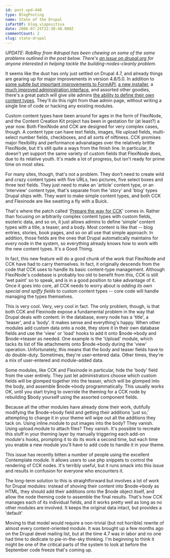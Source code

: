 ```yaml
---
id: post.vpd-448
type: BlogPosting
name: State of the Drupal
isPartOf: blog.viapositiva
date: 2006-07-25T22:30:48.000Z
commentCount: 2
slug: state-drupal
---
```

*UPDATE: RobRoy from #drupal has been chewing on some of the same problems outlined in the post below. There's [an issue on drupal.org](http://drupal.org/node/74326) for anyone interested in helping tackle the building-nodes-cleanly problem.*

It seems like the dust has only just settled on Drupal 4.7, and already things are gearing up for major improvements in version 4.8/5.0. In addition to [some subtle but important improvements to FormAPI](http://drupal.org/node/74660), [a new installer](http://drupal.org/node/68926), a [much improved administration interface](http://drupal.org/node/72079), and assorted other goodies, there's a great patch will give site admins [the ability to define their own content types](http://drupal.org/node/62340). They'll do this right from thae admin page, without writing a single line of code or hacking any existing modules.

Custom content types have been around for ages in the form of FlexiNode, and the Content Creation Kit project has been in gestation for (at least?) a year now. Both FlexiNode and CCK are designed for very complex cases, though. A content type can have text fields, images, file upload fields, multi-select number fields, checkboxes, and all sorts of niftiness. CCK promises major flexibility and performance advanatages over the relatively brittle FlexiNode, but it's still quite a ways from the finish line. In particular, it doesn't yet support the same variety of custom fields that FlexiNode does, due to its relative youth. It's made a lot of progress, but isn't ready for prime time on most sites.

For many sites, though, that's not a problem. They don't need to create wild and crazy content types with five URLs, two pictures, five select boxes and three text fields. They just need to make an 'article' content type, or an 'interview' content type, that's separate from the 'story' and 'blog' types Drupal ships with. They want to make simple content types, and both CCK and Flexinode are like swatting a fly with a Buick.

That's where the patch called '[Prepare the way for CCK](http://drupal.org/node/62340)' comes in. Rather than focusing on arbitrarily complex content types with custom fields, esoteric data, and so on, it just allows admins to define 'simple' content types with a title, a teaser, and a body. Most content is like that -- blog entries, stories, book pages, and so on all use that simple approach. In addition, those fields are the ones that Drupal automatically maintains for *every* node in the system, so everything already knows how to work with the new content types. It's a Good Thimg.

In fact, this new feature will do a good chunk of the work that FlexiNode and CCK have had to carry themselves. In fact, it originally descends from the code that CCK uses to handle its basic content-type management. Although FlexiNode's codebase is probably too old to benefit from this, CCK is still 'wet paint' so to speak, and is in a good position to take advantage of it. Once it goes into core, all CCK needs to worry about is *adding its own special and spiffy fields* to custom content types -- core code will handle managing the types themselves.

This is very cool. Very, very cool in fact. The only problem, though, is that both CCK and Flexinode expose a fundamental problem in the way that Drupal deals with content. In the database, every node has a 'title', a 'teaser', and a 'body'. It makes sense and everything's happy. When other modules add custom data onto a node, they store it in their own database fields and use the 'view' or 'load' hooks to add it onto $node->body and $node->teaser as needed. One example is the 'Upload' module, which tacks its list of file attachments onto $node->body during the 'view' operation. Unfortunately, this means that the body and teaser fields have to do double-duty. Sometimes, they're user-entered data. Other times, they're a mix of user-entered and module-added data.

Some modules, like CCK and Flexinode in particular, hide the 'body' field from the user entirely. They just let administrators choose which custom fields will be glomped together into the teaser, which will be glomped into the body, and assemble $node->body programmatically. This usually works OK, until you start trying to override the theming for a CCK node by rebuilding $body yourself using the assorted component fields.

Because all the other modules have already done their work, dutifully modifying the $node->body field and getting their additions 'just so,' attempting to change it in your theme will wipe out all the additions they tack on. Using inline.module to put images into the body? They vanish. Using upload.module to attach files? They vanish. It's possible to recreate this stuff in your theming layer by manually triggering each add-on module's hooks, prompting it to do its work a second time, but each time you enable a new module you'll have to add code to handle it in your theme.

This issue has recently bitten a number of people using the excellent Contemplate module. It allows users to use php snippets to control the rendering of CCK nodes. It's terribly useful, but it runs smack into this issue and results in confusion for everyone who encounters it.

The long-term solution to this is straightforward but involves a lot of work for Drupal modules: instead of shoving their content into $node->body as HTML, they should add their additions onto the $node object itself, and allow the node theming code to assemble the final results. That's how CCK manages each of its individual fields, and it works pretty well as long as no other modules are involved. It keeps the original data intact, but provides a 'default'

Moving to that model would require a non-trivial (but not horrible) rewrite of almost every content-oriented module. It was brought up a few months ago on the Drupal devel mailing list, but at the time 4.7 was in labor and no one had time to dedicate to pie-in-the-sky thinking. I'm beginning to think it might be one of the critical parts of the system to look at before the September code freeze that's coming up.
